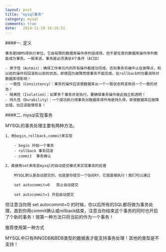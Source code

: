 ```yaml
---
layout: post
title: "mysql事务"
category: mysql
comments: true
date:   2014-11-19 16:16:51
---
```


####一. 定义

    事务是DBMS得执行单位。它由有限的数据库操作序列组成得。但不是任意的数据库操作序列都能成为事务。一般来说，事务是必须满足4个条件（ACID）

    - 原子性（Autmic）：确保工作单元内的所有操作都成功完成，否则事务将被中止在故障点，和以前的操作将回滚到以前的状态。即使因为故障而使事务不能完成，在rollback时也要消除对数据库得影响！
    - 一致性（Consistency）：事务的操作应该使数据库从一个一致状态转变倒另一个一致的状态！
    - 隔离性（Isolation）：如果多个事务并发执行，要确保事务操作彼此独立和透明！
    - 持久性（Durability）：一个成功执行得事务对数据库得作用是持久得，即使数据库应故障出错，也应该能够恢复！


####二. mysql实现事务

MYSQL的事务处理主要有两种方法。

    1、用begin,rollback,commit来实现

        - begin 开始一个事务
        - rollback 事务回滚
        - commit  事务确认

    2、直接用set来改变mysql的自动提交模式来实现事务的处理

        MYSQL默认是自动提交的，也就是你提交一个QUERY，它就直接执行！我们可以通过

        set autocommit=0   禁止自动提交

        set autocommit=1 开启自动提交

但注意当你用 set autocommit=0 的时候，你以后所有的SQL都将做为事务处理，直到你用commit确认或rollback结束，注意当你结束这个事务的同时也开启了个新的事务！按第一种方法只将当前的作为一个事务！

推荐使用第一种方式

MYSQL中只有INNODB和BDB类型的数据表才能支持事务处理！其他的类型是不支持！

